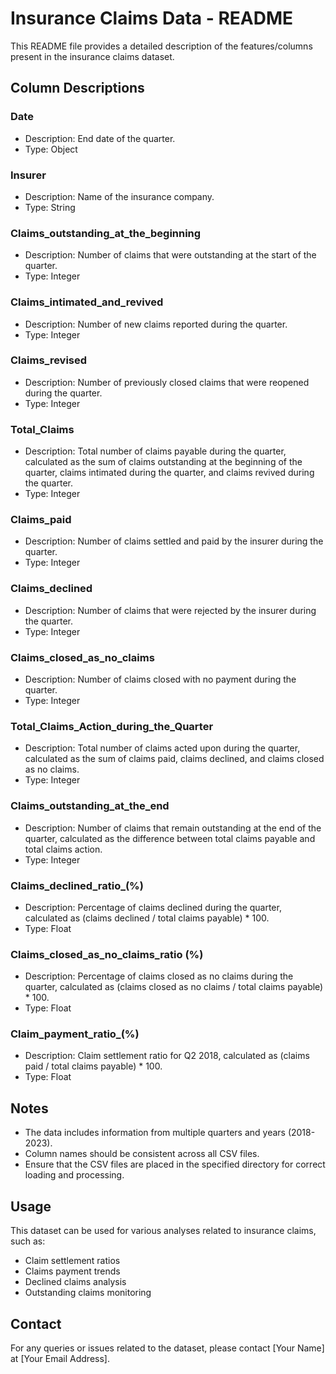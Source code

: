 # Insurance Claims Data - README

This README file provides a detailed description of the features/columns present in the insurance claims dataset.

## Column Descriptions

### Date
- Description: End date of the quarter.
- Type: Object

### Insurer
- Description: Name of the insurance company.
- Type: String

### Claims_outstanding_at_the_beginning
- Description: Number of claims that were outstanding at the start of the quarter.
- Type: Integer

### Claims_intimated_and_revived
- Description: Number of new claims reported during the quarter.
- Type: Integer

### Claims_revised 
- Description: Number of previously closed claims that were reopened during the quarter.
- Type: Integer

### Total_Claims
- Description: Total number of claims payable during the quarter, calculated as the sum of claims outstanding at the beginning of the quarter, claims intimated during the quarter, and claims revived during the quarter.
- Type: Integer

### Claims_paid
- Description: Number of claims settled and paid by the insurer during the quarter.
- Type: Integer

### Claims_declined
- Description: Number of claims that were rejected by the insurer during the quarter.
- Type: Integer

### Claims_closed_as_no_claims 
- Description: Number of claims closed with no payment during the quarter.
- Type: Integer

### Total_Claims_Action_during_the_Quarter 
- Description: Total number of claims acted upon during the quarter, calculated as the sum of claims paid, claims declined, and claims closed as no claims.
- Type: Integer

### Claims_outstanding_at_the_end
- Description: Number of claims that remain outstanding at the end of the quarter, calculated as the difference between total claims payable and total claims action.
- Type: Integer

### Claims_declined_ratio_(%)
- Description: Percentage of claims declined during the quarter, calculated as (claims declined / total claims payable) * 100.
- Type: Float

### Claims_closed_as_no_claims_ratio (%)
- Description: Percentage of claims closed as no claims during the quarter, calculated as (claims closed as no claims / total claims payable) * 100.
- Type: Float

### Claim_payment_ratio_(%)
- Description: Claim settlement ratio for Q2 2018, calculated as (claims paid / total claims payable) * 100.
- Type: Float

## Notes
- The data includes information from multiple quarters and years (2018-2023).
- Column names should be consistent across all CSV files.
- Ensure that the CSV files are placed in the specified directory for correct loading and processing.

## Usage
This dataset can be used for various analyses related to insurance claims, such as:

- Claim settlement ratios
- Claims payment trends
- Declined claims analysis
- Outstanding claims monitoring

## Contact
For any queries or issues related to the dataset, please contact [Your Name] at [Your Email Address].
